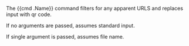 The {{cmd .Name}} command filters for any apparent URLS
and replaces input with qr code.

If no arguments are passed, assumes standard input.

If single argument is passed, assumes file name.
